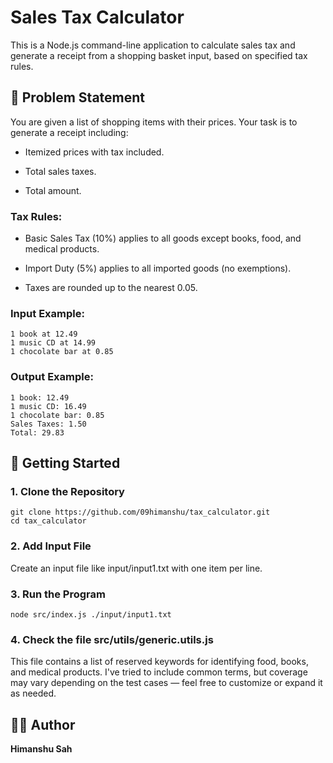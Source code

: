 # Sales Tax Calculator

This is a Node.js command-line application to calculate sales tax and generate a receipt from a shopping basket input, based on specified tax rules.

## 📌 Problem Statement

You are given a list of shopping items with their prices. Your task is to generate a receipt including:

- Itemized prices with tax included.

- Total sales taxes.

- Total amount.

### Tax Rules:

- Basic Sales Tax (10%) applies to all goods except books, food, and medical products.

- Import Duty (5%) applies to all imported goods (no exemptions).

- Taxes are rounded up to the nearest 0.05.

### Input Example:
```
1 book at 12.49
1 music CD at 14.99
1 chocolate bar at 0.85
```

### Output Example:
```
1 book: 12.49
1 music CD: 16.49
1 chocolate bar: 0.85
Sales Taxes: 1.50
Total: 29.83
```

## 🚀 Getting Started

### 1. Clone the Repository

```
git clone https://github.com/09himanshu/tax_calculator.git
cd tax_calculator
```

### 2. Add Input File

Create an input file like input/input1.txt with one item per line.

### 3. Run the Program
```
node src/index.js ./input/input1.txt
```

### 4. Check the file src/utils/generic.utils.js
This file contains a list of reserved keywords for identifying food, books, and medical products. I've tried to include common terms, but coverage may vary depending on the test cases — feel free to customize or expand it as needed.

## 👨‍💻 Author

**Himanshu Sah**
